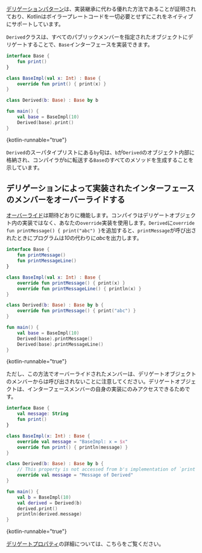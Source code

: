 [//]: # (title: デリゲーション)

[デリゲーションパターン](https://en.wikipedia.org/wiki/Delegation_pattern)は、実装継承に代わる優れた方法であることが証明されており、Kotlinはボイラープレートコードを一切必要とせずにこれをネイティブにサポートしています。

`Derived`クラスは、すべてのパブリックメンバーを指定されたオブジェクトにデリゲートすることで、`Base`インターフェースを実装できます。

```kotlin
interface Base {
    fun print()
}

class BaseImpl(val x: Int) : Base {
    override fun print() { print(x) }
}

class Derived(b: Base) : Base by b

fun main() {
    val base = BaseImpl(10)
    Derived(base).print()
}
```
{kotlin-runnable="true"}

`Derived`のスーパタイプリストにある`by`句は、`b`が`Derived`のオブジェクト内部に格納され、コンパイラが`b`に転送する`Base`のすべてのメソッドを生成することを示しています。

## デリゲーションによって実装されたインターフェースのメンバーをオーバーライドする

[オーバーライド](inheritance.md#overriding-methods)は期待どおりに機能します。コンパイラはデリゲートオブジェクト内の実装ではなく、あなたの`override`実装を使用します。`Derived`に`override fun printMessage() { print("abc") }`を追加すると、`printMessage`が呼び出されたときにプログラムは*10*の代わりに*abc*を出力します。

```kotlin
interface Base {
    fun printMessage()
    fun printMessageLine()
}

class BaseImpl(val x: Int) : Base {
    override fun printMessage() { print(x) }
    override fun printMessageLine() { println(x) }
}

class Derived(b: Base) : Base by b {
    override fun printMessage() { print("abc") }
}

fun main() {
    val base = BaseImpl(10)
    Derived(base).printMessage()
    Derived(base).printMessageLine()
}
```
{kotlin-runnable="true"}

ただし、この方法でオーバーライドされたメンバーは、デリゲートオブジェクトのメンバーからは呼び出されないことに注意してください。デリゲートオブジェクトは、インターフェースメンバーの自身の実装にのみアクセスできるためです。

```kotlin
interface Base {
    val message: String
    fun print()
}

class BaseImpl(x: Int) : Base {
    override val message = "BaseImpl: x = $x"
    override fun print() { println(message) }
}

class Derived(b: Base) : Base by b {
    // This property is not accessed from b's implementation of `print`
    override val message = "Message of Derived"
}

fun main() {
    val b = BaseImpl(10)
    val derived = Derived(b)
    derived.print()
    println(derived.message)
}
```
{kotlin-runnable="true"}

[デリゲートプロパティ](delegated-properties.md)の詳細については、こちらをご覧ください。